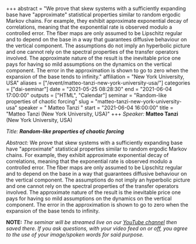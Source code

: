 +++
abstract = "We prove that skew systems with a sufficiently expanding base have \"approximate\" statistical properties similar to random ergodic Markov chains. For example, they exhibit approximate exponential decay of correlations, meaning that the exponential rate is observed modulo a controlled error. The fiber maps are only assumed to be Lipschitz regular and to depend on the base in a way that guarantees diffusive behaviour on the vertical component. The assumptions do not imply an hyperbolic picture and one cannot rely on the spectral properties of the transfer operators involved. The approximate nature of the result is the inevitable price one pays for having so mild assumptions on the dynamics on the vertical component. The error in the approximation is shown to go to zero when the expansion of the base tends to infinity."
affiliation = "New York University, USA"
aliases = ["/event/matteo-tanzi-new-york-university-usa/"]
categories = ["dai-seminar"]
date = "2021-05-25 08:28:30"
end = "2021-06-04 17:00:00"
outputs = ["HTML", "Calendar"]
seminar = "Random-like properties of chaotic forcing"
slug = "matteo-tanzi-new-york-university-usa"
speaker = " Matteo Tanzi "
start = "2021-06-04 16:00:00"
title = "Matteo Tanzi (New York University, USA)"
+++
*Speaker:* **Matteo Tanzi**  (New York University, USA)

*Title: **Random-like properties of chaotic forcing***

*Abstract:* We prove that skew systems with a sufficiently expanding
base have "approximate" statistical properties similar to random ergodic
Markov chains. For example, they exhibit approximate exponential decay
of correlations, meaning that the exponential rate is observed modulo a
controlled error. The fiber maps are only assumed to be Lipschitz
regular and to depend on the base in a way that guarantees diffusive
behaviour on the vertical component. The assumptions do not imply an
hyperbolic picture and one cannot rely on the spectral properties of the
transfer operators involved. The approximate nature of the result is the
inevitable price one pays for having so mild assumptions on the dynamics
on the vertical component. The error in the approximation is shown to go
to zero when the expansion of the base tends to infinity.

**NOTE:** *The seminar will be streamed live on our [YouTube
channel](https://www.youtube.com/channel/UCyNNg155G3iLS7l-qZjboyg) then
saved there. If you ask questions, with your video feed on or off, you
agree to the use of your image/spoken words for said purpose.*
